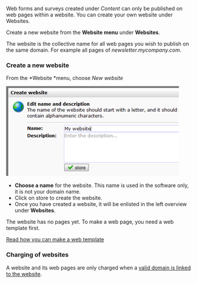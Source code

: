 Web forms and surveys created under *Content* can only be published on
web pages within a website. You can create your own website under
Websites.

Create a new website from the **Website menu** under **Websites**.

The website is the collective name for all web pages you wish to publish
on the same domain. For example all pages of *newsletter.mycompany.com*.

### Create a new website

From the *Website *menu, choose *New website*

![](images/newwebsite.png)

-   **Choose a name** for the website. This name is used in the software
    only, it is not your domain name.
-   Click on store to create the website.
-   Once you have created a website, it will be enlisted in the left
    overview under **Websites**.

The website has no pages yet. To make a web page, you need a web
template first.

[Read how you can make a web
template](./create-web-template.en.md)

### Charging of websites

A website and its web pages are only charged when a [valid domain is
linked to the website](#).
